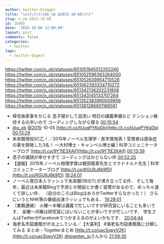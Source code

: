 ```yaml
---
author: twitter-blogger
title: "\n\t\t\t\t@o_ob @2015-10-06\t\t"
slug: o_ob-2015-10-06
id: 15405
date: '2015-10-06 12:00:00'
layout: post
comments: false
categories:
  - twitter
tags:
  - twitter-digest
---
```


https://twitter.com/o_ob/statuses/651051945512202240 https://twitter.com/o_ob/statuses/651052596363264000 https://twitter.com/o_ob/statuses/651052639954710528 https://twitter.com/o_ob/statuses/651062393334710272 https://twitter.com/o_ob/statuses/651342136202231808 https://twitter.com/o_ob/statuses/651343145133707264 https://twitter.com/o_ob/statuses/651352383990009856 https://twitter.com/o_ob/statuses/651381286901186561  

*   帰宅後家事をかじる 息子寝かして皿洗い 明日の講義準備など テンション維持するの辛いので コーディングしながら寝る [00:10:54](https://twitter.com/o_ob/statuses/651051945512202240)
*   [@o_ob](https://twitter.com/o_ob) [@2015](https://twitter.com/2015)-10-05 [http://t.co/tUuqPYKgDb](http://t.co/tUuqPYKgDb) [00:13:29](https://twitter.com/o_ob/statuses/651052596363264000)
*   未来館現役SC乙！／2015年ノーベル生理学・医学賞発表！受賞者は感染症の薬を開発した3名！ ～大村博士・キャンベル博士編 | 科学コミュニケーターブログ [http://t.co/9YTtE3XAjf](http://t.co/9YTtE3XAjf) [00:13:39](https://twitter.com/o_ob/statuses/651052639954710528)
*   息子の寝顔が幸せすぎて コーディングはかどらない件 [00:52:25](https://twitter.com/o_ob/statuses/651062393334710272)
*   【速報】2015年ノーベル物理学賞は梶田隆章先生とマクドナルド先生 | 科学コミュニケーターブログ [http://t.co/KGU8J6k9fD](http://t.co/KGU8J6k9fD) [19:24:01](https://twitter.com/o_ob/statuses/651342136202231808)
*   ノーベル賞日本人ラッシュで未来館OBのTLが沸き立ってる件． そして毎年，最近は未来館Blogで予測とか開設とか書く習慣があるので，めっちゃ速くて詳しい件． （自分のころはBlogはおろかTwitterすらなかった！） さらにいうとNHK等の番組出演ラッシュでもある． [19:28:01](https://twitter.com/o_ob/statuses/651343145133707264)
*   〔業務連絡〕 火曜～木曜は講義で忙しいですが研究室にいることも多いです． 金曜～月曜は研究室にはいないことが多いですが忙しいです． 学生さんはTwitterかFacebookでつかまえるのがよいかもです． [20:04:44](https://twitter.com/o_ob/statuses/651352383990009856)
*   海老名市図書館がが炎上している／【大喜利】 #海老名市図書館風に分類してみる まとめ - Togetterまとめ [http://t.co/uacSopyV2K](http://t.co/uacSopyV2K) [@togetter_jp](https://twitter.com/togetter_jp)さんから [21:59:35](https://twitter.com/o_ob/statuses/651381286901186561)